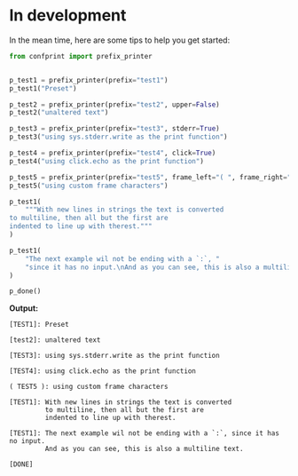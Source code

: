 <!-- 
![Logo](https://dev-to-uploads.s3.amazonaws.com/uploads/articles/th5xamgrr6se0x5ro4g6.png)


# Data Science Template

**Data Science Template** is a template repository for data science projects.
## Badges

Add badges from somewhere like: [shields.io](https://shields.io/)

[![MIT License](https://img.shields.io/apm/l/atomic-design-ui.svg?)](https://github.com/tterb/atomic-design-ui/blob/master/LICENSEs)
[![GPLv3 License](https://img.shields.io/badge/License-GPL%20v3-yellow.svg)](https://opensource.org/licenses/)
[![AGPL License](https://img.shields.io/badge/license-AGPL-blue.svg)](http://www.gnu.org/licenses/agpl-3.0)


## Features

- Light/dark mode toggle
- Live previews
- Fullscreen mode
- Cross platform


## Tech Stack

**Client:** React, Redux, TailwindCSS

**Server:** Node, Express


## Demo

Insert gif or link to demo


## Screenshots

![App Screenshot](https://via.placeholder.com/468x300?text=App+Screenshot+Here)


## Installation

Install my-project with pip

```bash
  pip install my-project
  cd my-project
```

## Environment Variables

To run this project, you will need to add the following environment variables to your .env file

`API_KEY`

`ANOTHER_API_KEY`


## Deployment

To deploy this project run

```bash
  npm run deploy
```

  
## Run Locally

Clone the project

```bash
  git clone https://link-to-project
```

Go to the project directory

```bash
  cd my-project
```

Install dependencies

```bash
  poetry install
```

Start the server

```bash
  flask run
```


## Usage/Examples

```python
from automata.fa.dfa import DFA

from visual_automata.fa.dfa import VisualDFA

dfa = VisualDFA(
    states={"q0", "q1", "q2", "q3", "q4"},
    input_symbols={"0", "1"},
    transitions={
        "q0": {"0": "q3", "1": "q1"},
        "q1": {"0": "q3", "1": "q2"},
        "q2": {"0": "q3", "1": "q2"},
        "q3": {"0": "q4", "1": "q1"},
        "q4": {"0": "q4", "1": "q1"},
    },
    initial_state="q0",
    final_states={"q2", "q4"},
)
```


## Running Tests

To run tests, run the following command

```bash
  pytest -vs
```


## API Reference

#### Get all items

```http
  GET /api/items
```

| Parameter | Type     | Description                |
| :-------- | :------- | :------------------------- |
| `api_key` | `string` | **Required**. Your API key |

#### Get item

```http
  GET /api/items/${id}
```

| Parameter | Type     | Description                       |
| :-------- | :------- | :-------------------------------- |
| `id`      | `string` | **Required**. Id of item to fetch |

#### add(num1, num2)

Takes two numbers and returns the sum.

  ## Color Reference

| Color         | Hex                                                              |
| ------------- | ---------------------------------------------------------------- |
| Example Color | ![#0a192f](https://via.placeholder.com/10/0a192f?text=+) #0a192f |
| Example Color | ![#f8f8f8](https://via.placeholder.com/10/f8f8f8?text=+) #f8f8f8 |
| Example Color | ![#00b48a](https://via.placeholder.com/10/00b48a?text=+) #00b48a |
| Example Color | ![#00d1a0](https://via.placeholder.com/10/00b48a?text=+) #00d1a0 |


## Documentation

[Documentation](https://linktodocumentation)


## Appendix

Any additional information goes here


## Optimizations

What optimizations did you make in your code? E.g. refactors, performance improvements, accessibility


## Roadmap

- Additional browser support

- Add more integrations


## Related

Here are some related projects

[Awesome README](https://github.com/matiassingers/awesome-readme)


## Lessons Learned

What did you learn while building this project? What challenges did you face and how did you overcome them?


## FAQ

#### Question 1

Answer 1

#### Question 2

Answer 2


## Feedback

If you have any feedback, please reach out to us at fake@fake.com


## Support

For support, email fake@fake.com or join our Slack channel.


## Used By

This project is used by the following companies:

- Company 1
- Company 2


## Authors

- [@lewiuberg](https://www.github.com/lewiuberg)


## Acknowledgements

 - [Data Science Simplified](https://mathdatasimplified.com) for all her amazing tips.
 - [The realpython community](https://realpython.com/community/) for all their great feedback and help.
 - [readme.so](https://readme.so/editor) for helping in making amazing readme's.

## Contributing

Contributions are always welcome!

See `contributing.md` for ways to get started.

Please adhere to this project's `code of conduct`.


## License

[MIT](https://choosealicense.com/licenses/mit/)
 -->

# In development

In the mean time, here are some tips to help you get started:

```python
from confprint import prefix_printer


p_test1 = prefix_printer(prefix="test1")
p_test1("Preset")

p_test2 = prefix_printer(prefix="test2", upper=False)
p_test2("unaltered text")

p_test3 = prefix_printer(prefix="test3", stderr=True)
p_test3("using sys.stderr.write as the print function")

p_test4 = prefix_printer(prefix="test4", click=True)
p_test4("using click.echo as the print function")

p_test5 = prefix_printer(prefix="test5", frame_left="( ", frame_right=" )")
p_test5("using custom frame characters")

p_test1(
    """With new lines in strings the text is converted
to multiline, then all but the first are
indented to line up with therest."""
)

p_test1(
    "The next example wil not be ending with a `:`, "
    "since it has no input.\nAnd as you can see, this is also a multiline text."
)

p_done()
```

**Output:**

```
[TEST1]: Preset

[test2]: unaltered text

[TEST3]: using sys.stderr.write as the print function

[TEST4]: using click.echo as the print function

( TEST5 ): using custom frame characters

[TEST1]: With new lines in strings the text is converted
         to multiline, then all but the first are
         indented to line up with therest.

[TEST1]: The next example wil not be ending with a `:`, since it has no input.
         And as you can see, this is also a multiline text.

[DONE]
```
